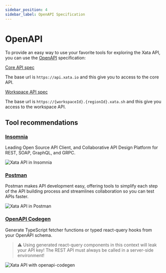 ```yaml
---
sidebar_position: 4
sidebar_label: OpenAPI Specification
---
```


# OpenAPI

To provide an easy way to use your favorite tools for exploring the Xata API, you can use the [OpenAPI](https://www.openapis.org/) specification:

[Core API spec](/api/openapi?scope=core)

The base url is `https://api.xata.io` and this give you to access to the core API.

[Workspace API spec](/api/openapi?scope=workspace)

The base url is `https://{workspaceId}.{regionId}.xata.sh` and this give you access to the workspace API.

## Tool recommendations

### [Insomnia](https://insomnia.rest/)

Leading Open Source API Client, and Collaborative API Design Platform for REST, SOAP, GraphQL, and GRPC.

![Xata API in Insomnia](/images/docs/insomnia.png)

### [Postman](https://www.postman.com/)

Postman makes API development easy, offering tools to simplify each step of the API building process and streamlines collaboration so you can test APIs faster.

![Xata API in Postman](/images/docs/postman.png)

### [OpenAPI Codegen](https://github.com/fabien0102/openapi-codegen)

Generate TypeScript fetcher functions or typed react-query hooks from your OpenAPI schema.

> ⚠️ Using generated react-query components in this context will leak your API key! The REST API must always be called in a server-side environment!

![Xata API with openapi-codegen](/images/docs/openapi-codegen.png)
